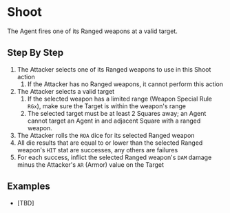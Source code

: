 # Shoot

The Agent fires one of its Ranged weapons at a valid target.

## Step By Step

1. The Attacker selects one of its Ranged weapons to use in this Shoot action
    1. If the Attacker has no Ranged weapons, it cannot perform this action
1. The Attacker selects a valid target
    1. If the selected weapon has a limited range (Weapon Special Rule `RGx`), make sure the Target is within the weapon's range
    1. The selected target must be at least 2 Squares away; an Agent cannot target an Agent in and adjacent Square with a ranged weapon.
1. The Attacker rolls the `ROA` dice for its selected Ranged weapon
1. All die results that are equal to or lower than the selected Ranged weapon's `HIT` stat are successes, any others are failures
1. For each success, inflict the selected Ranged weapon's `DAM` damage minus the Attacker's `AR` (Armor) value on the Target

## Examples

* [TBD]